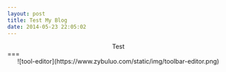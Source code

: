 ```yaml
---
layout: post
title: Test My Blog
date: 2014-05-23 22:05:02
---
```

<center>Test</center>
===
<center>
![tool-editor](https://www.zybuluo.com/static/img/toolbar-editor.png)
</center>